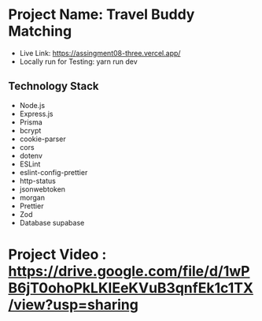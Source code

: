 # Project Name: Travel Buddy Matching

- Live Link: https://assingment08-three.vercel.app/ </br>
- Locally run for Testing: yarn run dev

## Technology Stack
- Node.js
- Express.js
- Prisma
- bcrypt
- cookie-parser
- cors
- dotenv
- ESLint
- eslint-config-prettier
- http-status
- jsonwebtoken
- morgan
- Prettier
- Zod
- Database supabase

# Project Video : https://drive.google.com/file/d/1wPB6jT0ohoPkLKIEeKVuB3qnfEk1c1TX/view?usp=sharing